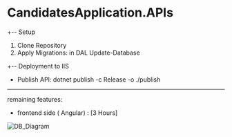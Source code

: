 # CandidatesApplication.APIs

+-- Setup
1. Clone Repository
2. Apply Migrations: in DAL
     Update-Database


+-- Deployment to IIS
- Publish API:
    dotnet publish -c Release -o ./publish


----------------------
 remaining features:

- frontend  side ( Angular) : [3 Hours]

![DB_Diagram](https://github.com/user-attachments/assets/6d9a19b4-767d-4abe-96bf-b92946888237)
